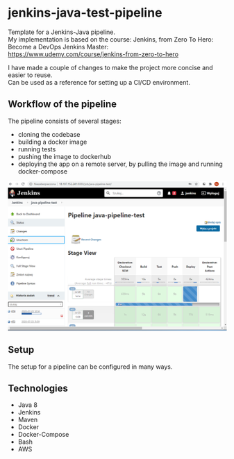 # jenkins-java-test-pipeline

Template for a Jenkins-Java pipeline. <br/>
My implementation is based on the course: Jenkins, from Zero To Hero: Become a DevOps Jenkins Master:
https://www.udemy.com/course/jenkins-from-zero-to-hero <br/>

I have made a couple of changes to make the project more concise and easier to reuse. <br/>
Can be used as a reference for setting up a CI/CD environment. <br/>

## Workflow of the pipeline
The pipeline consists of several stages:
- cloning the codebase
- building a docker image
- running tests
- pushing the image to dockerhub
- deploying the app on a remote server, by pulling the image and running docker-compose

![alt text](https://github.com/szymonstuszek/jenkins-java-test-pipeline/blob/master/jenkins.PNG)



## Setup
The setup for a pipeline can be configured in many ways.


## Technologies
 - Java 8
 - Jenkins
 - Maven
 - Docker
 - Docker-Compose
 - Bash
 - AWS
 
